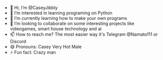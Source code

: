- 👋 Hi, I’m @CaseyJibbly
- 👀 I’m interested in learning programing on Python
- 🌱 I’m currently learning how to make your own programs
- 💞️ I’m looking to collaborate on some interesting projects like videogames, smart house technology and ai
- 📫 How to reach me? The most easier way it's Telegram @Namato111 or Discord 
- 😄 Pronouns: Casey Very Hot Male
- ⚡ Fun fact: Crazy man

<!---
CaseyJibbly/CaseyJibbly is a ✨ special ✨ repository because its `README.md` (this file) appears on your GitHub profile.
You can click the Preview link to take a look at your changes.
--->
